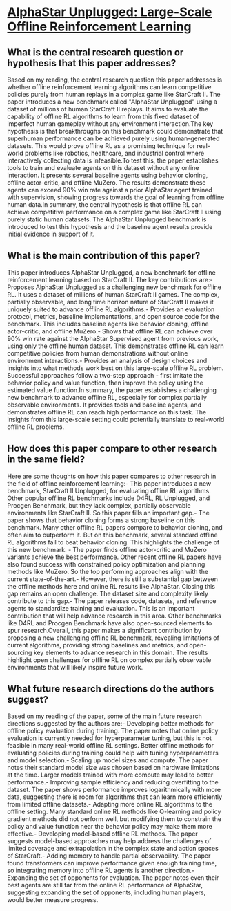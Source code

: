 # [AlphaStar Unplugged: Large-Scale Offline Reinforcement Learning](https://arxiv.org/abs/2308.03526)

## What is the central research question or hypothesis that this paper addresses?

Based on my reading, the central research question this paper addresses is whether offline reinforcement learning algorithms can learn competitive policies purely from human replays in a complex game like StarCraft II. The paper introduces a new benchmark called "AlphaStar Unplugged" using a dataset of millions of human StarCraft II replays. It aims to evaluate the capability of offline RL algorithms to learn from this fixed dataset of imperfect human gameplay without any environment interaction.The key hypothesis is that breakthroughs on this benchmark could demonstrate that superhuman performance can be achieved purely using human-generated datasets. This would prove offline RL as a promising technique for real-world problems like robotics, healthcare, and industrial control where interactively collecting data is infeasible.To test this, the paper establishes tools to train and evaluate agents on this dataset without any online interaction. It presents several baseline agents using behavior cloning, offline actor-critic, and offline MuZero. The results demonstrate these agents can exceed 90% win rate against a prior AlphaStar agent trained with supervision, showing progress towards the goal of learning from offline human data.In summary, the central hypothesis is that offline RL can achieve competitive performance on a complex game like StarCraft II using purely static human datasets. The AlphaStar Unplugged benchmark is introduced to test this hypothesis and the baseline agent results provide initial evidence in support of it.


## What is the main contribution of this paper?

This paper introduces AlphaStar Unplugged, a new benchmark for offline reinforcement learning based on StarCraft II. The key contributions are:- Proposes AlphaStar Unplugged as a challenging new benchmark for offline RL. It uses a dataset of millions of human StarCraft II games. The complex, partially observable, and long time horizon nature of StarCraft II makes it uniquely suited to advance offline RL algorithms.- Provides an evaluation protocol, metrics, baseline implementations, and open source code for the benchmark. This includes baseline agents like behavior cloning, offline actor-critic, and offline MuZero.- Shows that offline RL can achieve over 90% win rate against the AlphaStar Supervised agent from previous work, using only the offline human dataset. This demonstrates offline RL can learn competitive policies from human demonstrations without online environment interactions.- Provides an analysis of design choices and insights into what methods work best on this large-scale offline RL problem. Successful approaches follow a two-step approach - first imitate the behavior policy and value function, then improve the policy using the estimated value function.In summary, the paper establishes a challenging new benchmark to advance offline RL, especially for complex partially observable environments. It provides tools and baseline agents, and demonstrates offline RL can reach high performance on this task. The insights from this large-scale setting could potentially translate to real-world offline RL problems.


## How does this paper compare to other research in the same field?

Here are some thoughts on how this paper compares to other research in the field of offline reinforcement learning:- This paper introduces a new benchmark, StarCraft II Unplugged, for evaluating offline RL algorithms. Other popular offline RL benchmarks include D4RL, RL Unplugged, and Procgen Benchmark, but they lack complex, partially observable environments like StarCraft II. So this paper fills an important gap.- The paper shows that behavior cloning forms a strong baseline on this benchmark. Many other offline RL papers compare to behavior cloning, and often aim to outperform it. But on this benchmark, several standard offline RL algorithms fail to beat behavior cloning. This highlights the challenge of this new benchmark. - The paper finds offline actor-critic and MuZero variants achieve the best performance. Other recent offline RL papers have also found success with constrained policy optimization and planning methods like MuZero. So the top performing approaches align with the current state-of-the-art.- However, there is still a substantial gap between the offline methods here and online RL results like AlphaStar. Closing this gap remains an open challenge. The dataset size and complexity likely contribute to this gap.- The paper releases code, datasets, and reference agents to standardize training and evaluation. This is an important contribution that will help advance research in this area. Other benchmarks like D4RL and Procgen Benchmark have also open-sourced elements to spur research.Overall, this paper makes a significant contribution by proposing a new challenging offline RL benchmark, revealing limitations of current algorithms, providing strong baselines and metrics, and open-sourcing key elements to advance research in this domain. The results highlight open challenges for offline RL on complex partially observable environments that will likely inspire future work.


## What future research directions do the authors suggest?

Based on my reading of the paper, some of the main future research directions suggested by the authors are:- Developing better methods for offline policy evaluation during training. The paper notes that online policy evaluation is currently needed for hyperparameter tuning, but this is not feasible in many real-world offline RL settings. Better offline methods for evaluating policies during training could help with tuning hyperparameters and model selection.- Scaling up model sizes and compute. The paper notes their standard model size was chosen based on hardware limitations at the time. Larger models trained with more compute may lead to better performance.- Improving sample efficiency and reducing overfitting to the dataset. The paper shows performance improves logarithmically with more data, suggesting there is room for algorithms that can learn more efficiently from limited offline datasets.- Adapting more online RL algorithms to the offline setting. Many standard online RL methods like Q-learning and policy gradient methods did not perform well, but modifying them to constrain the policy and value function near the behavior policy may make them more effective.- Developing model-based offline RL methods. The paper suggests model-based approaches may help address the challenges of limited coverage and extrapolation in the complex state and action spaces of StarCraft.- Adding memory to handle partial observability. The paper found transformers can improve performance given enough training time, so integrating memory into offline RL agents is another direction.- Expanding the set of opponents for evaluation. The paper notes even their best agents are still far from the online RL performance of AlphaStar, suggesting expanding the set of opponents, including human players, would better measure progress.
